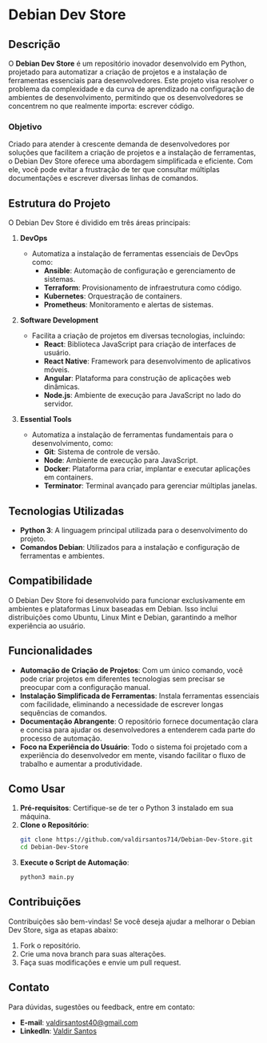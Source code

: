 # Debian Dev Store

## Descrição

O **Debian Dev Store** é um repositório inovador desenvolvido em Python, projetado para automatizar a criação de projetos e a instalação de ferramentas essenciais para desenvolvedores. Este projeto visa resolver o problema da complexidade e da curva de aprendizado na configuração de ambientes de desenvolvimento, permitindo que os desenvolvedores se concentrem no que realmente importa: escrever código.

### Objetivo

Criado para atender à crescente demanda de desenvolvedores por soluções que facilitem a criação de projetos e a instalação de ferramentas, o Debian Dev Store oferece uma abordagem simplificada e eficiente. Com ele, você pode evitar a frustração de ter que consultar múltiplas documentações e escrever diversas linhas de comandos.

## Estrutura do Projeto

O Debian Dev Store é dividido em três áreas principais:

1. **DevOps**
   - Automatiza a instalação de ferramentas essenciais de DevOps como:
     - **Ansible**: Automação de configuração e gerenciamento de sistemas.
     - **Terraform**: Provisionamento de infraestrutura como código.
     - **Kubernetes**: Orquestração de containers.
     - **Prometheus**: Monitoramento e alertas de sistemas.

2. **Software Development**
   - Facilita a criação de projetos em diversas tecnologias, incluindo:
     - **React**: Biblioteca JavaScript para criação de interfaces de usuário.
     - **React Native**: Framework para desenvolvimento de aplicativos móveis.
     - **Angular**: Plataforma para construção de aplicações web dinâmicas.
     - **Node.js**: Ambiente de execução para JavaScript no lado do servidor.

3. **Essential Tools**
   - Automatiza a instalação de ferramentas fundamentais para o desenvolvimento, como:
     - **Git**: Sistema de controle de versão.
     - **Node**: Ambiente de execução para JavaScript.
     - **Docker**: Plataforma para criar, implantar e executar aplicações em containers.
     - **Terminator**: Terminal avançado para gerenciar múltiplas janelas.

## Tecnologias Utilizadas

- **Python 3**: A linguagem principal utilizada para o desenvolvimento do projeto.
- **Comandos Debian**: Utilizados para a instalação e configuração de ferramentas e ambientes.

## Compatibilidade

O Debian Dev Store foi desenvolvido para funcionar exclusivamente em ambientes e plataformas Linux baseadas em Debian. Isso inclui distribuições como Ubuntu, Linux Mint e Debian, garantindo a melhor experiência ao usuário.

## Funcionalidades

- **Automação de Criação de Projetos**: Com um único comando, você pode criar projetos em diferentes tecnologias sem precisar se preocupar com a configuração manual.
- **Instalação Simplificada de Ferramentas**: Instala ferramentas essenciais com facilidade, eliminando a necessidade de escrever longas sequências de comandos.
- **Documentação Abrangente**: O repositório fornece documentação clara e concisa para ajudar os desenvolvedores a entenderem cada parte do processo de automação.
- **Foco na Experiência do Usuário**: Todo o sistema foi projetado com a experiência do desenvolvedor em mente, visando facilitar o fluxo de trabalho e aumentar a produtividade.

## Como Usar

1. **Pré-requisitos**: Certifique-se de ter o Python 3 instalado em sua máquina.
2. **Clone o Repositório**:
   ```bash
   git clone https://github.com/valdirsantos714/Debian-Dev-Store.git
   cd Debian-Dev-Store
   ```
3. **Execute o Script de Automação**:
    ```bash
    python3 main.py
    ```

## Contribuições

Contribuições são bem-vindas! Se você deseja ajudar a melhorar o Debian Dev Store, siga as etapas abaixo:

1. Fork o repositório.
2. Crie uma nova branch para suas alterações.
3. Faça suas modificações e envie um pull request.

## Contato

Para dúvidas, sugestões ou feedback, entre em contato:

- **E-mail**: valdirsantost40@gmail.com
- **LinkedIn**: [Valdir Santos](https://www.linkedin.com/in/valdir-santos-8553002a4/)
